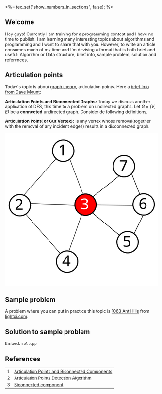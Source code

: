 <%= tex_set("show_numbers_in_sections", false); %>

## Welcome

<p>Hey guys! Currently I am training for a programming contest and I have no time to publish. I am learning many interesting topics about algorithms and programming and I want to share that with you. However, to write an article consumes much of my time and I'm devising a format that is both brief and useful: Algorithm or Data structure, brief info, sample problem, solution and references.</p>

## Articulation points

<p>Today's topic is about <a href="http://en.wikipedia.org/wiki/Graph_theory" target="_blank">graph theory</a>, articulation points. Here a <a href="http://www.cs.umd.edu/~samir/451/bc.ps" target="_blank">brief info from Dave Mount</a>:</p>

<div class="box">
  <p><strong>Articulation Points and Biconnected Graphs:</strong> Today we discuss another application of DFS, this time to a problem on undirected graphs. Let <em>G = (V, E)</em> be a <strong> connected</strong> undirected graph. Consider de following definitions.</p>

  <p><strong>Articulation Point( or Cut Vertex):</strong> Is any vertex whose removal(together with the removal of any incident edges) results in a disconnected graph.</p>
</div>

![Articulation points example](artpoints.svg)

## Sample problem

<p>A problem where you can put in practice this topic is <a href="http://lightoj.com/volume_showproblem.php?problem=1063" target="_blank">1063 Ant Hills</a> from <a href="http://lightoj.com" target="_blank">lightoj.com</a>.</p>

## Solution to sample problem

Embed: `sol.cpp`

## References

<table border="0">
  <tr><td>1</td>   <td><a href="http://www.cs.umd.edu/~samir/451/bc.ps" target="_blank">Articulation Points and Biconnected Components</a></td></tr>
  <tr><td>2</td>   <td><a href="http://www.ibluemojo.com/school/articul_algorithm.html" target="_blank">Articulation Points Detection Algorithm</a></td></tr>
  <tr><td>3</td><td><a href="http://en.wikipedia.org/wiki/Biconnected_component" target="_blank">Biconnected component</a></td></tr>
</table>

